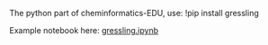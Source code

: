 The python part of cheminformatics-EDU, use: !pip install gressling

Example notebook here:  [gressling.ipynb](https://colab.research.google.com/drive/1KDKH9iVO2niYitIt1kFzE4RHw3O6ppaR#scrollTo=B7hP9SoJ2fRh)
